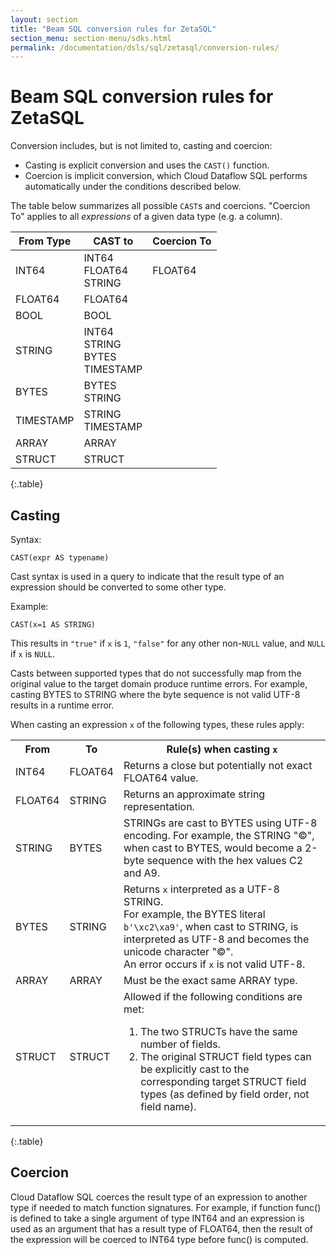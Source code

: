 ```yaml
---
layout: section
title: "Beam SQL conversion rules for ZetaSQL"
section_menu: section-menu/sdks.html
permalink: /documentation/dsls/sql/zetasql/conversion-rules/
---
```

<!--
Licensed under the Apache License, Version 2.0 (the "License");
you may not use this file except in compliance with the License.
You may obtain a copy of the License at

http://www.apache.org/licenses/LICENSE-2.0

Unless required by applicable law or agreed to in writing, software
distributed under the License is distributed on an "AS IS" BASIS,
WITHOUT WARRANTIES OR CONDITIONS OF ANY KIND, either express or implied.
See the License for the specific language governing permissions and
limitations under the License.
-->

# Beam SQL conversion rules for ZetaSQL

Conversion includes, but is not limited to, casting and coercion:

+ Casting is explicit conversion and uses the `CAST()` function.
+ Coercion is implicit conversion, which Cloud Dataflow SQL performs
  automatically under the conditions described below.


The table below summarizes all possible `CAST`s and coercions. "Coercion To" applies to all *expressions* of a given data type (e.g. a column).

<table>
<thead>
<tr>
<th>From Type</th>
<th>CAST to</th>
<th>Coercion To</th>
</tr>
</thead>
<tbody>


<tr>
<td>INT64</td>
<td><span>INT64</span><br /><span>FLOAT64</span><br /><span>STRING</span><br /></td>
<td><span>FLOAT64</span><br /></td>
</tr>

<tr>
<td>FLOAT64</td>
<td><span>FLOAT64</span><br /></td>
<td>&nbsp;</td>
</tr>


<tr>
<td>BOOL</td>
<td><span>BOOL</span><br /></td>
<td>&nbsp;</td>
</tr>


<tr>
<td>STRING</td>
<td><span>INT64</span><br /><span>STRING</span><br /><span>BYTES</span><br /><span>TIMESTAMP</span><br /></td>
<td>&nbsp;</td>
</tr>


<tr>
<td>BYTES</td>
<td><span>BYTES</span><br /><span>STRING</span><br /></td>
<td>&nbsp;</td>
</tr>

<tr>
<td>TIMESTAMP</td>
<td><span>STRING</span><br /><span>TIMESTAMP</span><br /></td>
<td>&nbsp;</td>
</tr>


<tr>
<td>ARRAY</td>
<td>ARRAY</td>
<td>&nbsp;</td>
</tr>



<tr>
<td>STRUCT</td>
<td>STRUCT</td>
<td>&nbsp;</td>
</tr>


</tbody>
</table>
{:.table}

## Casting

Syntax:

```
CAST(expr AS typename)
```

Cast syntax is used in a query to indicate that the result type of an
expression should be converted to some other type.

Example:

```
CAST(x=1 AS STRING)
```

This results in `"true"` if `x` is `1`, `"false"` for any other non-`NULL`
value, and `NULL` if `x` is `NULL`.

Casts between supported types that do not successfully map from the original
value to the target domain produce runtime errors. For example, casting
BYTES to STRING where the
byte sequence is not valid UTF-8 results in a runtime error.



When casting an expression `x` of the following types, these rules apply:

<table>
<tr>
<th>From</th>
<th>To</th>
<th>Rule(s) when casting <code>x</code></th>
</tr>
<tr>
<td>INT64</td>
<td>FLOAT64</td>
<td>Returns a close but potentially not exact
FLOAT64
value.</td>
</tr>
<tr>
<td>FLOAT64</td>
<td>STRING</td>
<td>Returns an approximate string representation.<br />
</td>
</tr>
<tr>
<td>STRING</td>
<td>BYTES</td>
<td>STRINGs are cast to BYTES using UTF-8 encoding. For example, the STRING "&copy;",
when cast to BYTES, would become a 2-byte sequence with the hex values C2 and
A9.</td>
</tr>

<tr>
<td>BYTES</td>
<td>STRING</td>
<td>Returns <code>x</code> interpreted as a UTF-8 STRING.<br />
For example, the BYTES literal
<code>b'\xc2\xa9'</code>, when cast to STRING, is interpreted as UTF-8 and
becomes the unicode character "&copy;".<br />
An error occurs if <code>x</code> is not valid UTF-8.</td>
</tr>

<tr>
<td>ARRAY</td>
<td>ARRAY</td>
<td>Must be the exact same ARRAY type.</td>
</tr>

<tr>
<td>STRUCT</td>
<td>STRUCT</td>
<td>Allowed if the following conditions are met:<br />
<ol>
<li>The two STRUCTs have the same number of fields.</li>
<li>The original STRUCT field types can be explicitly cast to the corresponding
target STRUCT field types (as defined by field order, not field name).</li>
</ol>
</td>
</tr>

</table>
{:.table}


## Coercion

Cloud Dataflow SQL coerces the result type of an expression to another type if
needed to match function signatures.  For example, if function func() is defined to take a single argument of type INT64  and an expression is used as an argument that has a result type of FLOAT64, then the result of the expression will be coerced to INT64 type before func() is computed.